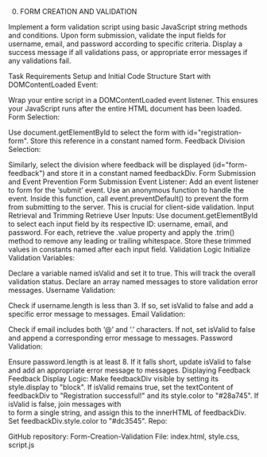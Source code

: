 0. FORM CREATION AND VALIDATION

Implement a form validation script using basic JavaScript string methods and conditions. Upon form submission, validate the input fields for username, email, and password according to specific criteria. Display a success message if all validations pass, or appropriate error messages if any validations fail.

Task Requirements
Setup and Initial Code Structure
Start with DOMContentLoaded Event:

Wrap your entire script in a DOMContentLoaded event listener. This ensures your JavaScript runs after the entire HTML document has been loaded.
Form Selection:

Use document.getElementById to select the form with id="registration-form". Store this reference in a constant named form.
Feedback Division Selection:

Similarly, select the division where feedback will be displayed (id="form-feedback") and store it in a constant named feedbackDiv.
Form Submission and Event Prevention
Form Submission Event Listener:
Add an event listener to form for the ‘submit’ event. Use an anonymous function to handle the event.
Inside this function, call event.preventDefault() to prevent the form from submitting to the server. This is crucial for client-side validation.
Input Retrieval and Trimming
Retrieve User Inputs:
Use document.getElementById to select each input field by its respective ID: username, email, and password.
For each, retrieve the .value property and apply the .trim() method to remove any leading or trailing whitespace. Store these trimmed values in constants named after each input field.
Validation Logic
Initialize Validation Variables:

Declare a variable named isValid and set it to true. This will track the overall validation status.
Declare an array named messages to store validation error messages.
Username Validation:

Check if username.length is less than 3. If so, set isValid to false and add a specific error message to messages.
Email Validation:

Check if email includes both ‘@’ and ‘.’ characters. If not, set isValid to false and append a corresponding error message to messages.
Password Validation:

Ensure password.length is at least 8. If it falls short, update isValid to false and add an appropriate error message to messages.
Displaying Feedback
Feedback Display Logic:
Make feedbackDiv visible by setting its style.display to "block".
If isValid remains true, set the textContent of feedbackDiv to "Registration successful!" and its style.color to "#28a745".
If isValid is false, join messages with <br> to form a single string, and assign this to the innerHTML of feedbackDiv. Set feedbackDiv.style.color to "#dc3545".
Repo:

GitHub repository: Form-Creation-Validation
File: index.html, style.css, script.js
